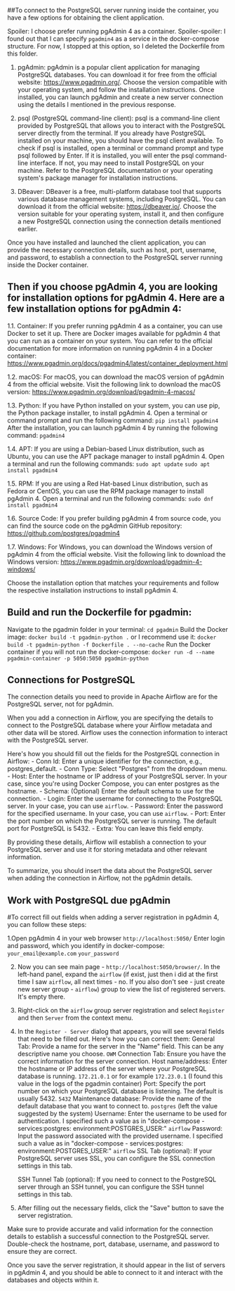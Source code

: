 ##To connect to the PostgreSQL server running inside the container, you have a few options for obtaining the client application.

Spoiler: I choose prefer running pgAdmin 4 as a container.
Spoiler-spoiler: I found out that I can specify `pgadmin4` as a service in the docker-compose structure. For now, I stopped at this option, so I deleted the Dockerfile from this folder.

1. pgAdmin: pgAdmin is a popular client application for managing PostgreSQL databases. You can download it for free from the official website: https://www.pgadmin.org/. Choose the version compatible with your operating system, and follow the installation instructions. Once installed, you can launch pgAdmin and create a new server connection using the details I mentioned in the previous response.

2. psql (PostgreSQL command-line client): psql is a command-line client provided by PostgreSQL that allows you to interact with the PostgreSQL server directly from the terminal. If you already have PostgreSQL installed on your machine, you should have the psql client available. To check if psql is installed, open a terminal or command prompt and type psql followed by Enter. If it is installed, you will enter the psql command-line interface. If not, you may need to install PostgreSQL on your machine. Refer to the PostgreSQL documentation or your operating system's package manager for installation instructions.

3. DBeaver: DBeaver is a free, multi-platform database tool that supports various database management systems, including PostgreSQL. You can download it from the official website: https://dbeaver.io/. Choose the version suitable for your operating system, install it, and then configure a new PostgreSQL connection using the connection details mentioned earlier.

Once you have installed and launched the client application, you can provide the necessary connection details, such as host, port, username, and password, to establish a connection to the PostgreSQL server running inside the Docker container.


## Then if you choose pgAdmin 4, you are looking for installation options for pgAdmin 4. Here are a few installation options for pgAdmin 4:

1.1. Container: If you prefer running pgAdmin 4 as a container, you can use Docker to set it up. There are Docker images available for pgAdmin 4 that you can run as a container on your system. You can refer to the official documentation for more information on running pgAdmin 4 in a Docker container: https://www.pgadmin.org/docs/pgadmin4/latest/container_deployment.html

1.2. macOS: For macOS, you can download the macOS version of pgAdmin 4 from the official website. Visit the following link to download the macOS version: https://www.pgadmin.org/download/pgadmin-4-macos/

1.3. Python: If you have Python installed on your system, you can use pip, the Python package installer, to install pgAdmin 4. Open a terminal or command prompt and run the following command:
    `pip install pgadmin4`
After the installation, you can launch pgAdmin 4 by running the following command:
    `pgadmin4`

1.4. APT: If you are using a Debian-based Linux distribution, such as Ubuntu, you can use the APT package manager to install pgAdmin 4. Open a terminal and run the following commands:
    `sudo apt update`
    `sudo apt install pgadmin4`

1.5. RPM: If you are using a Red Hat-based Linux distribution, such as Fedora or CentOS, you can use the RPM package manager to install pgAdmin 4. Open a terminal and run the following commands:
    `sudo dnf install pgadmin4`

1.6. Source Code: If you prefer building pgAdmin 4 from source code, you can find the source code on the pgAdmin GitHub repository: https://github.com/postgres/pgadmin4

1.7. Windows: For Windows, you can download the Windows version of pgAdmin 4 from the official website. Visit the following link to download the Windows version: https://www.pgadmin.org/download/pgadmin-4-windows/

Choose the installation option that matches your requirements and follow the respective installation instructions to install pgAdmin 4.

## Build and run the Dockerfile for pgadmin:
Navigate to the pgadmin folder in your terminal:
    `cd pgadmin`
Build the Docker image:
    `docker build -t pgadmin-python .`
or I recommend use it:
    `docker build -t pgadmin-python -f Dockerfile . --no-cache`
Run the Docker container if you will not run the docker-compose:
    `docker run -d --name pgadmin-container -p 5050:5050 pgadmin-python`


## Connections for PostgreSQL
The connection details you need to provide in Apache Airflow are for the PostgreSQL server, not for pgAdmin.

When you add a connection in Airflow, you are specifying the details to connect to the PostgreSQL database where your Airflow metadata and other data will be stored. Airflow uses the connection information to interact with the PostgreSQL server.

Here's how you should fill out the fields for the PostgreSQL connection in Airflow:
    - Conn Id: Enter a unique identifier for the connection, e.g., postgres_default.
    - Conn Type: Select "Postgres" from the dropdown menu.
    - Host: Enter the hostname or IP address of your PostgreSQL server. In your case, since you're using Docker Compose, you can enter postgres as the hostname.
    - Schema: (Optional) Enter the default schema to use for the connection.
    - Login: Enter the username for connecting to the PostgreSQL server. In your case, you can use `airflow`.
    - Password: Enter the password for the specified username. In your case, you can use `airflow`.
    - Port: Enter the port number on which the PostgreSQL server is running. The default port for PostgreSQL is 5432.
    - Extra: You can leave this field empty.

By providing these details, Airflow will establish a connection to your PostgreSQL server and use it for storing metadata and other relevant information.

To summarize, you should insert the data about the PostgreSQL server when adding the connection in Airflow, not the pgAdmin details.

## Work with PostgreSQL due pgAdmin
#To correct fill out fields when adding a server registration in pgAdmin 4, you can follow these steps:

1.Open pgAdmin 4 in your web browser `http://localhost:5050/`
Enter login and password, which you identify in docker-compose:
    `your_email@example.com`
    `your_password`

2. Now you can see main page - `http://localhost:5050/browser/`.
In the left-hand panel, expand the `airflow` (if exist, just then i did at the first time I saw `airflow`, all next times - no. If you also don't see - just create new server group - `airflow`) group to view the list of registered servers. It's empty there.

3. Right-click on the `airflow` group server registration and select `Register` and then `Server` from the context menu.

4. In the `Register - Server` dialog that appears, you will see several fields that need to be filled out. Here's how you can correct them:
    General Tab: Provide a name for the server in the "Name" field. This can be any descriptive name you choose.
        `OWM`
    Connection Tab: Ensure you have the correct information for the server connection.
        Host name/address: Enter the hostname or IP address of the server where your PostgreSQL database is running.
            `172.21.0.1` or for example `172.23.0.1` (I found this value in the logs of the pgadmin container)
        Port: Specify the port number on which your PostgreSQL database is listening. The default is usually 5432.
            `5432`
        Maintenance database: Provide the name of the default database that you want to connect to.
            `postgres` (left the value suggested by the system)
        Username: Enter the username to be used for authentication. I specified such a value as in "docker-compose - services:postgres: environment:POSTGRES_USER:"
            `airflow`
        Password: Input the password associated with the provided username. I specified such a value as in "docker-compose - services:postgres: environment:POSTGRES_USER:"
            `airflow`
    SSL Tab (optional): If your PostgreSQL server uses SSL, you can configure the SSL connection settings in this tab.

    SSH Tunnel Tab (optional): If you need to connect to the PostgreSQL server through an SSH tunnel, you can configure the SSH tunnel settings in this tab.

5. After filling out the necessary fields, click the "Save" button to save the server registration.

Make sure to provide accurate and valid information for the connection details to establish a successful connection to the PostgreSQL server. Double-check the hostname, port, database, username, and password to ensure they are correct.

Once you save the server registration, it should appear in the list of servers in pgAdmin 4, and you should be able to connect to it and interact with the databases and objects within it.

##